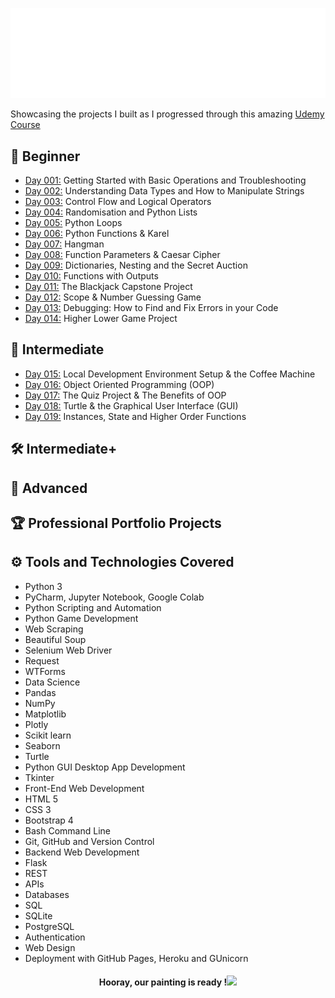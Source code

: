 ![100-days-of-code](gifs/100daysofcode.gif)

Showcasing the projects I built as I progressed through this amazing [Udemy Course](https://www.udemy.com/course/100-days-of-code/)

## 🌱 Beginner 
- [Day 001:](https://github.com/chaitanyakrishnakumar/100daysofcode/tree/main/Day001) Getting Started with Basic Operations and Troubleshooting
- [Day 002:](https://github.com/chaitanyakrishnakumar/100daysofcode/tree/main/Day002) Understanding Data Types and How to Manipulate Strings
- [Day 003:](https://github.com/chaitanyakrishnakumar/100daysofcode/tree/main/Day003) Control Flow and Logical Operators
- [Day 004:](https://github.com/chaitanyakrishnakumar/100daysofcode/tree/main/Day004) Randomisation and Python Lists
- [Day 005:](https://github.com/chaitanyakrishnakumar/100daysofcode/tree/main/Day005) Python Loops
- [Day 006:](https://github.com/chaitanyakrishnakumar/100daysofcode/tree/main/Day006) Python Functions & Karel
- [Day 007:](https://github.com/chaitanyakrishnakumar/100daysofcode/tree/main/Day007) Hangman
- [Day 008:](https://github.com/chaitanyakrishnakumar/100daysofcode/tree/main/Day008) Function Parameters & Caesar Cipher
- [Day 009:](https://github.com/chaitanyakrishnakumar/100daysofcode/tree/main/Day009) Dictionaries, Nesting and the Secret Auction
- [Day 010:](https://github.com/chaitanyakrishnakumar/100daysofcode/tree/main/Day010) Functions with Outputs
- [Day 011:](https://github.com/chaitanyakrishnakumar/100daysofcode/tree/main/Day011) The Blackjack Capstone Project
- [Day 012:](https://github.com/chaitanyakrishnakumar/100daysofcode/tree/main/Day012) Scope & Number Guessing Game
- [Day 013:](https://github.com/chaitanyakrishnakumar/100daysofcode/tree/main/Day013) Debugging: How to Find and Fix Errors in your Code
- [Day 014:](https://github.com/chaitanyakrishnakumar/100daysofcode/tree/main/Day014) Higher Lower Game Project

## 🔬 Intermediate
- [Day 015:](https://github.com/chaitanyakrishnakumar/100daysofcode/tree/main/Day015) Local Development Environment Setup & the Coffee Machine
- [Day 016:](https://github.com/chaitanyakrishnakumar/100daysofcode/tree/main/Day016) Object Oriented Programming (OOP)
- [Day 017:](https://github.com/chaitanyakrishnakumar/100daysofcode/tree/main/Day017) The Quiz Project & The Benefits of OOP
- [Day 018:](https://github.com/chaitanyakrishnakumar/100daysofcode/tree/main/Day018) Turtle & the Graphical User Interface (GUI)
- [Day 019:](https://github.com/chaitanyakrishnakumar/100daysofcode/tree/main/Day019) Instances, State and Higher Order Functions
## 🛠️ Intermediate+
## 🧠 Advanced
## 🏆 Professional Portfolio Projects
## ⚙️ Tools and Technologies Covered
- Python 3
- PyCharm, Jupyter Notebook, Google Colab
- Python Scripting and Automation
- Python Game Development
- Web Scraping
- Beautiful Soup
- Selenium Web Driver
- Request
- WTForms
- Data Science
- Pandas
- NumPy
- Matplotlib
- Plotly
- Scikit learn
- Seaborn
- Turtle
- Python GUI Desktop App Development
- Tkinter
- Front-End Web Development
- HTML 5
- CSS 3
- Bootstrap 4
- Bash Command Line
- Git, GitHub and Version Control
- Backend Web Development
- Flask
- REST
- APIs
- Databases
- SQL
- SQLite
- PostgreSQL
- Authentication
- Web Design
- Deployment with GitHub Pages, Heroku and GUnicorn

<h4 align="center">Hooray, our painting is ready !<img src="https://media2.giphy.com/media/TFNbcscr9JUUigDzrZ/giphy.gif?cid=ecf05e4706b8ssybfzwnhu3hwlqnljx0thbi23qezkue1y2i&rid=giphy.gif&ct=s" width = "50"></h4>

